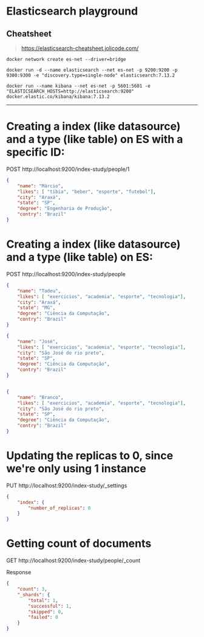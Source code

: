 # Elasticsearch playground

## Cheatsheet
> https://elasticsearch-cheatsheet.jolicode.com/

`docker network create es-net --driver=bridge`

`docker run -d --name elasticsearch --net es-net -p 9200:9200 -p 9300:9300 -e "discovery.type=single-node" elasticsearch:7.13.2`

`docker run --name kibana --net es-net -p 5601:5601 -e "ELASTICSEARCH_HOSTS=http://elasticsearch:9200" docker.elastic.co/kibana/kibana:7.13.2`

---

# Creating a index (like datasource) and a type (like table) on ES with a specific ID:
POST http://localhost:9200/index-study/people/1
```json
{
    "name": "Márcio",
    "likes": [ "tibia", "beber", "esporte", "futebol"],
    "city": "Araxá",
    "state": "SP",
    "degree": "Engenharia de Produção",
    "contry": "Brazil"
}
```

# Creating a index (like datasource) and a type (like table) on ES:

POST http://localhost:9200/index-study/people
```json
{
    "name": "Tadeu",
    "likes": [ "exercicios", "academia", "esporte", "tecnologia"],
    "city": "Araxá",
    "state": "MG",
    "degree": "Ciência da Computação",
    "contry": "Brazil"
}
```
```json
{
    "name": "José",
    "likes": [ "exercicios", "academia", "esporte", "tecnologia"],
    "city": "São José do rio preto",
    "state": "SP",
    "degree": "Ciência da Computação",
    "contry": "Brazil"
}
```

```json

{
    "name": "Branco",
    "likes": [ "exercicios", "academia", "esporte", "tecnologia"],
    "city": "São José do rio preto",
    "state": "SP",
    "degree": "Ciência da Computação",
    "contry": "Brazil"
}
```
# Updating the replicas to 0, since we're only using 1 instance

PUT http://localhost:9200/index-study/_settings
```json
{
    "index": {
        "number_of_replicas": 0
    }
}
```

# Getting count of documents

GET http://localhost:9200/index-study/people/_count

Response
```json
{
    "count": 3,
    "_shards": {
        "total": 1,
        "successful": 1,
        "skipped": 0,
        "failed": 0
    }
}


```